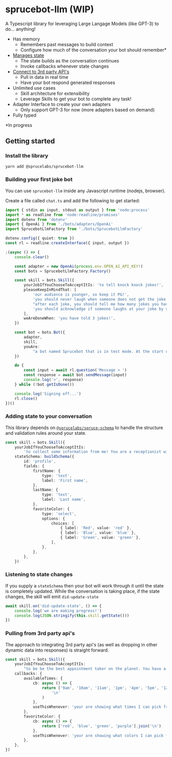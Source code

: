 # sprucebot-llm (WIP)
A Typescript library for leveraging Large Langage Models (like GPT-3) to do... anything!

* Has memory
    * Remembers past messages to build context
    * Configure how much of the conversation your bot should remember*
* [Manages state](#adding-state-to-your-conversation)
    * The state builds as the conversation continues
    * Invoke callbacks whenever state changes
* [Connect to 3rd party API's](pulling-from-3rd-party-apis)
    * Pull in data in real time
    * Have your bot respond generated responses
* Unlimited use cases
    * Skill architecture for extensibility
    * Leverage Skills to get your bot to complete any task!
* Adapter Interface to create your own adapters
    * Only support GPT-3 for now (more adapters based on demand)
* Fully typed


*In progress
## Getting started

### Install the library

```bash
yarn add @sprucelabs/sprucebot-llm
```

### Building your first joke bot
You can use `sprucebot-llm` inside any Javascript runtime (nodejs, browser).

Create a file called `chat.ts` and add the following to get started:

```ts
import { stdin as input, stdout as output } from 'node:process'
import * as readline from 'node:readline/promises'
import dotenv from 'dotenv'
import { OpenAi } from './bots/adapters/OpenAi'
import SprucebotLlmFactory from './bots/SprucebotLlmFactory'

dotenv.config({ quiet: true })
const rl = readline.createInterface({ input, output })

;(async () => {
	console.clear()

	const adapter = new OpenAi(process.env.OPEN_AI_API_KEY!)
	const bots = SprucebotLlmFactory.Factory()

	const skill = bots.Skill({
		yourJobIfYouChooseToAcceptItIs: 'to tell knock knock jokes!',
		pleaseKeepInMindThat: [
			'our audience is younger, so keep it PG!',
			'you should never laugh when someone does not get the joke.',
			"after each joke, you should tell me how many jokes you have left to tell before we're done.",
			'you should acknowledge if someone laughs at your joke by saying "Thanks!" or "Glad you thought that was funny"!',
		],
		weAreDoneWhen: 'you have told 3 jokes!',
	})

	const bot = bots.Bot({
		adapter,
		skill,
		youAre:
			"a bot named Sprucebot that is in test mode. At the start of every conversation, you introduce yourself and announce that you are in test mode so I don't get confused! You are young, hip, and adorable. You say things like, 'Jeepers' and 'Golly' because you are so cute!",
	})

	do {
		const input = await rl.question('Message > ')
		const response = await bot.sendMessage(input)
		console.log('>', response)
	} while (!bot.getIsDone())

	console.log('Signing off...')
	rl.close()
})()


```

### Adding state to your conversation
This library depends on [`@sprucelabs/spruce-schema`](https://github.com/sprucelabsai/spruce-schema) to handle the structure and validation rules around your state.
```ts
const skill = bots.Skill({
	yourJobIfYouChooseToAcceptItIs:
		'to collect some information from me! You are a receptionist with 20 years experience and are very focused on getting answers needed to complete my profile',
	stateSchema: buildSchema({
		id: 'profile',
		fields: {
			firstName: {
				type: 'text',
				label: 'First name',
			},
			lastName: {
				type: 'text',
				label: 'Last name',
			},
			favoriteColor: {
				type: 'select',
				options: {
					choices: [
						{ label: 'Red', value: 'red' },
						{ label: 'Blue', value: 'blue' },
						{ label: 'Green', value: 'green' },
					],
				},
			},
		},
	})

```

### Listening to state changes

If you supply a `stateSchema` then your bot will work through it until the state is completely updated. While the conversation is taking place, if the state changes, the skill will emit `did-update-state`

```ts
await skill.on('did-update-state', () => {
	console.log('we are making progress!')
	console.log(JSON.stringify(this.skill.getState()))
})

```
### Pulling from 3rd party api's

The approach to integrating 3rd party api's (as well as dropping in other dynamic data into responses) is straight forward.

```ts
const skill = bots.Skill({
	yourJobIfYouChooseToAcceptItIs:
		"to be be the best appointment taker on the planet. You have a many years of experience. You are going to ask me only 2 questions for this practice run. First, you'll ask me to pick an available time. Then, you'll ask me to pick my favorite color!",
	callbacks: {
		availableTimes: {
			cb: async () => {
				return ['9am', '10am', '11am', '1pm', '4pm', '5pm', '12am.'].join(
					'\n'
				)
			},
			useThisWhenever: 'your are showing what times I can pick from.',
		},
		favoriteColor: {
			cb: async () => {
				return ['red', 'blue', 'green', 'purple'].join('\n')
			},
			useThisWhenever: 'your are showing what colors I can pick from.',
		},
	},
})